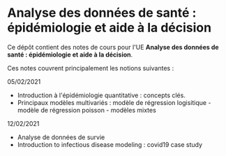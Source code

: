 # Analyse des données de santé : épidémiologie et aide à la décision
Ce dépôt contient des notes de cours pour l'UE **Analyse des données de santé : épidémiologie et aide à la décision**.

Ces notes couvrent principalement les notions suivantes : 

05/02/2021
- Introduction à l'épidémiologie quantitative : concepts clés.
- Principaux modèles multivariés : modèle de régression logisitique - modèle de régression poisson - modèles mixtes

12/02/2021
- Analyse de données de survie
- Introduction to infectious disease modeling : covid19 case study


